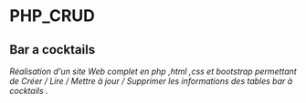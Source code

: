 # PHP_CRUD
## Bar a cocktails
*Réalisation d'un site Web complet en php ,html ,css et bootstrap permettant de Créer / Lire / Mettre à jour / Supprimer  les informations des tables bar à cocktails .*
